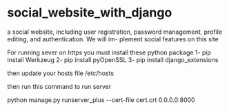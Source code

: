 # social_website_with_django
a social website, including user registration, password management, profile editing, and authentication. We will im- plement social features on this site


For running sever on https you must install these python package
1- pip install Werkzeug
2- pip install pyOpenSSL
3- pip install django_extensions

then update your hosts file /etc/hosts

then run this command to run server 

python manage.py runserver_plus --cert-file cert.crt 0.0.0.0:8000